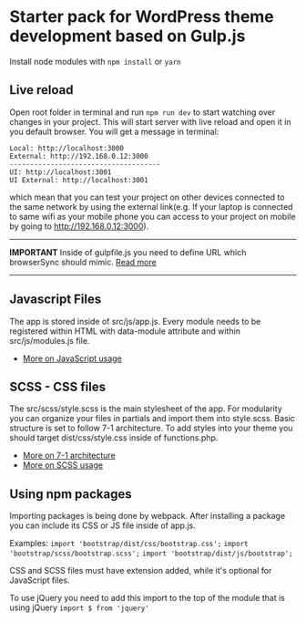 # Starter pack for WordPress theme development based on Gulp.js
Install node modules with `npm install` or `yarn`

## Live reload
Open root folder in terminal and run `npm run dev` to start watching over changes in your project. This will start server with live reload and open it in you default browser. You will get a message in terminal:

    Local: http://localhost:3000
    External: http://192.168.0.12:3000
    -------------------------------------
    UI: http://localhost:3001
    UI External: http://localhost:3001 

which mean that you can test your project on other devices connected to the same network by using the external link(e.g. If your laptop is connected to same wifi as your mobile phone you can access to your project on mobile by going to http://192.168.0.12:3000).


-------------------------------------------

**IMPORTANT**
Inside of gulpfile.js you need to define URL which browserSync should mimic. [Read more](https://browsersync.io/docs/gulp)


-------------------------------------------


## Javascript Files
The app is stored inside of src/js/app.js. Every module needs to be registered within HTML with data-module attribute and within src/js/modules.js file. 

- [More on JavaScript usage](docs/javascript-usage.md)


## SCSS - CSS files
The src/scss/style.scss is the main stylesheet of the app. For modularity you can organize your files in partials and import them into style.scss. Basic structure is set to follow 7-1 architecture. To add styles into your theme you should target dist/css/style.css inside of functions.php.

- [More on 7-1 architecture](https://www.learnhowtoprogram.com/user-interfaces/building-layouts-preprocessors/7-1-sass-architecture)
- [More on SCSS usage](docs/scss-usage.md)

## Using npm packages
Importing packages is being done by webpack. After installing a package you can include its CSS or JS file inside of app.js. 

Examples: 
```import 'bootstrap/dist/css/bootstrap.css';```
```import 'bootstrap/scss/bootstrap.scss';```
```import 'bootstrap/dist/js/bootstrap';```

CSS and SCSS files must have extension added, while it's optional for JavaScript files.

To use jQuery you need to add this import to the top of the module that is using jQuery
```import $ from 'jquery'```


